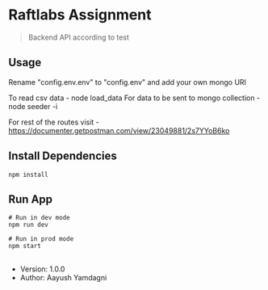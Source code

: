 # Raftlabs Assignment

> Backend API according to test

## Usage

Rename "config.env.env" to "config.env" and add your own mongo URI

To read csv data - node load_data
For data to be sent to mongo collection - node seeder -i

For rest of the routes visit - https://documenter.getpostman.com/view/23049881/2s7YYoB6ko

## Install Dependencies

```
npm install
```

## Run App

```
# Run in dev mode
npm run dev

# Run in prod mode
npm start
```

##

- Version: 1.0.0
- Author: Aayush Yamdagni
